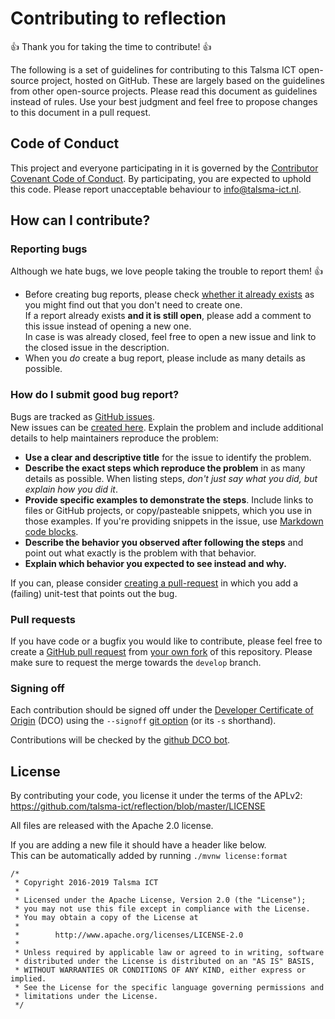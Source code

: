 # Contributing to reflection

:+1: Thank you for taking the time to contribute! :+1:

The following is a set of guidelines for contributing to this Talsma ICT open-source project, hosted on GitHub. 
These are largely based on the guidelines from other open-source projects.
Please read this document as guidelines instead of rules.
Use your best judgment and feel free to propose changes to this document in a pull request.

## Code of Conduct

This project and everyone participating in it is governed by the [Contributor Covenant Code of Conduct](CODE_OF_CONDUCT.md).
By participating, you are expected to uphold this code.
Please report unacceptable behaviour to [info@talsma-ict.nl](mailto:info@talsma-ict.nl).

## How can I contribute?

### Reporting bugs

Although we hate bugs, we love people taking the trouble to report them! :+1:  

- Before creating bug reports, please check 
  [whether it already exists](https://github.com/talsma-ict/reflection/issues?q=is%3Aissue)
  as you might find out that you don't need to create one.  
  If a report already exists **and it is still open**, please add a comment to this issue 
  instead of opening a new one.  
  In case is was already closed, feel free to open a new issue and link to the closed issue in the description.
- When you _do_ create a bug report, please include as many details as possible.

### How do I submit good bug report?

Bugs are tracked as [GitHub issues](https://guides.github.com/features/issues/).  
New issues can be [created here](https://github.com/talsma-ict/reflection/issues/new).
Explain the problem and include additional details to help maintainers reproduce the problem:

- **Use a clear and descriptive title** for the issue to identify the problem.
- **Describe the exact steps which reproduce the problem** in as many details as possible. When listing steps, _don't just say what you did, but explain how you did it_.
- **Provide specific examples to demonstrate the steps**. Include links to files or GitHub projects, or copy/pasteable snippets, which you use in those examples. If you're providing snippets in the issue, use [Markdown code blocks](https://help.github.com/articles/markdown-basics/#multiple-lines).
- **Describe the behavior you observed after following the steps** and point out what exactly is the problem with that behavior.
- **Explain which behavior you expected to see instead and why.**

If you can, please consider [creating a pull-request](https://github.com/talsma-ict/reflection/compare) 
in which you add a (failing) unit-test that points out the bug.

### Pull requests

If you have code or a bugfix you would like to contribute,
please feel free to create a [GitHub pull request](https://help.github.com/articles/creating-a-pull-request-from-a-fork/)
from [your own fork](https://help.github.com/articles/about-forks/) of this repository.
Please make sure to request the merge towards the `develop` branch.

### Signing off

Each contribution should be signed off under 
the [Developer Certificate of Origin](https://developercertificate.org) (DCO)
using the `--signoff` [git option](https://git-scm.com/docs/git-commit#Documentation/git-commit.txt---signoff)
(or its `-s` shorthand).

Contributions will be checked by the [github DCO bot](https://probot.github.io/apps/dco/).

## License

By contributing your code, you license it under the terms of the APLv2: 
https://github.com/talsma-ict/reflection/blob/master/LICENSE

All files are released with the Apache 2.0 license.

If you are adding a new file it should have a header like below.  
This can be automatically added by running `./mvnw license:format`

```
/*
 * Copyright 2016-2019 Talsma ICT
 *
 * Licensed under the Apache License, Version 2.0 (the "License");
 * you may not use this file except in compliance with the License.
 * You may obtain a copy of the License at
 *
 *        http://www.apache.org/licenses/LICENSE-2.0
 *
 * Unless required by applicable law or agreed to in writing, software
 * distributed under the License is distributed on an "AS IS" BASIS,
 * WITHOUT WARRANTIES OR CONDITIONS OF ANY KIND, either express or implied.
 * See the License for the specific language governing permissions and
 * limitations under the License.
 */
```
